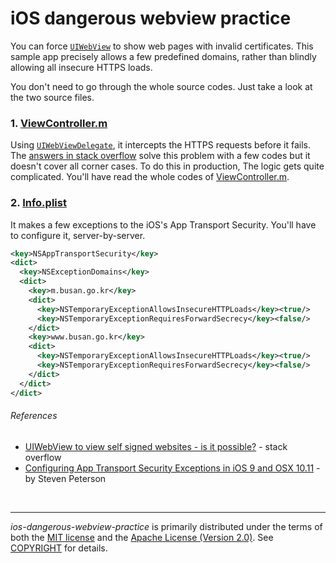 iOS dangerous webview practice
========
You can force [`UIWebView`] to show web pages with invalid certificates. This
sample app precisely allows a few predefined domains, rather than blindly
allowing all insecure HTTPS loads.

You don't need to go through the whole source codes. Just take a look at the two
source files.

### 1. [ViewController.m]
Using [`UIWebViewDelegate`], it intercepts the HTTPS requests before it fails. The
[answers in stack overflow][ref1] solve this problem with a few codes but it
doesn't cover all corner cases. To do this in production, The logic gets quite
complicated. You'll have read the whole codes of [ViewController.m].

### 2. [Info.plist]
It makes a few exceptions to the iOS's App Transport Security. You'll have to
configure it, server-by-server.

```xml
<key>NSAppTransportSecurity</key>
<dict>
  <key>NSExceptionDomains</key>
  <dict>
    <key>m.busan.go.kr</key>
    <dict>
      <key>NSTemporaryExceptionAllowsInsecureHTTPLoads</key><true/>
      <key>NSTemporaryExceptionRequiresForwardSecrecy</key><false/>
    </dict>
    <key>www.busan.go.kr</key>
    <dict>
      <key>NSTemporaryExceptionAllowsInsecureHTTPLoads</key><true/>
      <key>NSTemporaryExceptionRequiresForwardSecrecy</key><false/>
    </dict>
  </dict>
</dict>
```

###### References
- [UIWebView to view self signed websites - is it possible?][ref1] - stack overflow
- [Configuring App Transport Security Exceptions in iOS 9 and OSX 10.11][ref2] - by Steven Peterson

<br>

--------
*ios-dangerous-webview-practice* is primarily distributed under the terms of
both the [MIT license] and the [Apache License (Version 2.0)]. See [COPYRIGHT]
for details.

[`UIWebView`]: https://developer.apple.com/reference/uikit/uiwebview
[`UIWebViewDelegate`]: https://developer.apple.com/reference/uikit/uiwebviewdelegate
[ViewController.m]: ios-dangerous-webview-practice/ViewController.m
[Info.plist]: ios-dangerous-webview-practice/Info.plist
[ref1]: http://stackoverflow.com/q/11573164
[ref2]: https://ste.vn/2015/06/10/configuring-app-transport-security-ios-9-osx-10-11/
[MIT license]: LICENSE-MIT
[Apache License (Version 2.0)]: LICENSE-APACHE
[COPYRIGHT]: COPYRIGHT

